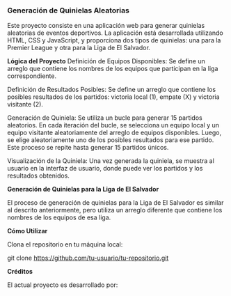 ### Generación de Quinielas Aleatorias

Este proyecto consiste en una aplicación web para generar quinielas aleatorias de eventos
 deportivos. La aplicación está desarrollada utilizando HTML, CSS y JavaScript, y proporciona dos
 tipos de quinielas: una para la Premier League y otra para la Liga de El Salvador.

**Lógica del Proyecto**
Definición de Equipos Disponibles: Se define un arreglo que contiene los nombres de los 
equipos que participan en la liga correspondiente.

Definición de Resultados Posibles: Se define un arreglo que contiene los posibles resultados de
 los partidos: victoria local (1), empate (X) y victoria visitante (2).

Generación de Quiniela: Se utiliza un bucle para generar 15 partidos aleatorios. En cada iteración 
del bucle, se selecciona un equipo local y un equipo visitante aleatoriamente del arreglo de
 equipos disponibles. Luego, se elige aleatoriamente uno de los posibles resultados para ese
 partido. Este proceso se repite hasta generar 15 partidos únicos.

Visualización de la Quiniela: Una vez generada la quiniela, se muestra al usuario en la interfaz de 
usuario, donde puede ver los partidos y los resultados obtenidos.

**Generación de Quinielas para la Liga de El Salvador**

El proceso de generación de quinielas para la Liga de El Salvador es similar al descrito
 anteriormente, pero utiliza un arreglo diferente que contiene los nombres de los equipos de esa liga.

 **Cómo Utilizar**
 
Clona el repositorio en tu máquina local:

git clone https://github.com/tu-usuario/tu-repositorio.git

**Créditos**

El actual proyecto es desarrollado por:
